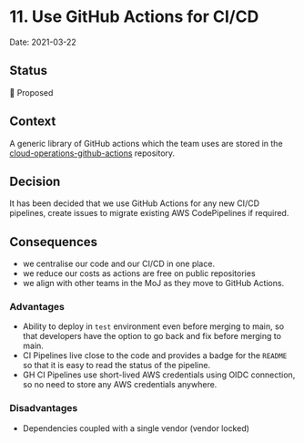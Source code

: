# 11. Use GitHub Actions for CI/CD
Date: 2021-03-22

## Status
🤔 Proposed

## Context
A generic library of GitHub actions which the team uses are stored in the [cloud-operations-github-actions](https://github.com/ministryofjustice/cloud-operations-github-actions) repository.
 
## Decision
It has been decided that we use GitHub Actions for any new CI/CD pipelines, create issues to migrate existing AWS CodePipelines if required.

## Consequences
- we centralise our code and our CI/CD in one place.
- we reduce our costs as actions are free on public repositories
- we align with other teams in the MoJ as they move to GitHub Actions.

### Advantages
 - Ability to deploy in `test` environment even before merging to main, so that developers have the option to go back and fix before merging to main.
 - CI Pipelines live close to the code and provides a badge for the `README` so that it is easy to read the status of the pipeline.
 - GH CI Pipelines use short-lived AWS credentials using OIDC connection, so no need to store any AWS credentials anywhere.

### Disadvantages
 - Dependencies coupled with a single vendor (vendor locked)